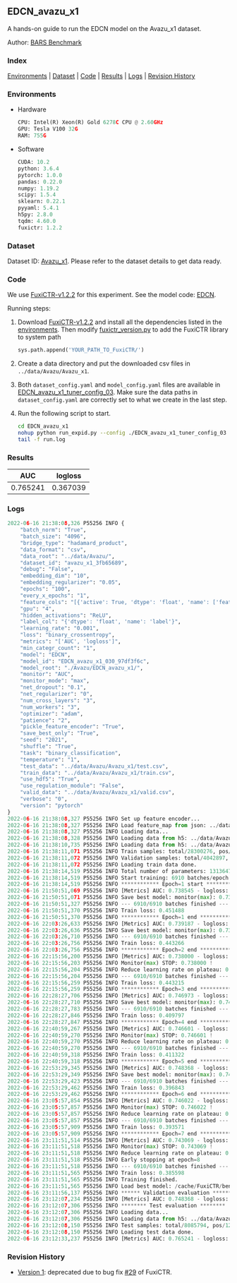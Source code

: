 ## EDCN_avazu_x1

A hands-on guide to run the EDCN model on the Avazu_x1 dataset.

Author: [BARS Benchmark](https://github.com/reczoo/BARS/blob/main/CITATION)

### Index

[Environments](#Environments) | [Dataset](#Dataset) | [Code](#Code) | [Results](#Results) | [Logs](#Logs) | [Revision History](#Revision-History)

### Environments

+ Hardware
  
  ```python
  CPU: Intel(R) Xeon(R) Gold 6278C CPU @ 2.60GHz
  GPU: Tesla V100 32G
  RAM: 755G
  ```

+ Software
  
  ```python
  CUDA: 10.2
  python: 3.6.4
  pytorch: 1.0.0
  pandas: 0.22.0
  numpy: 1.19.2
  scipy: 1.5.4
  sklearn: 0.22.1
  pyyaml: 5.4.1
  h5py: 2.8.0
  tqdm: 4.60.0
  fuxictr: 1.2.2
  ```

### Dataset

Dataset ID: [Avazu_x1](https://github.com/openbenchmark/BARS/blob/master/ctr_prediction/datasets/Avazu#Avazu_x1). Please refer to the dataset details to get data ready.

### Code

We use [FuxiCTR-v1.2.2](https://github.com/reczoo/FuxiCTR/tree/v1.2.2) for this experiment. See the model code: [EDCN](https://github.com/reczoo/FuxiCTR/blob/v1.2.2/fuxictr/pytorch/models/EDCN.py).

Running steps:

1. Download [FuxiCTR-v1.2.2](https://github.com/reczoo/FuxiCTR/archive/refs/tags/v1.2.2.zip) and install all the dependencies listed in the [environments](#environments). Then modify [fuxictr_version.py](./fuxictr_version.py#L3) to add the FuxiCTR library to system path
   
   ```python
   sys.path.append('YOUR_PATH_TO_FuxiCTR/')
   ```

2. Create a data directory and put the downloaded csv files in `../data/Avazu/Avazu_x1`.

3. Both `dataset_config.yaml` and `model_config.yaml` files are available in [EDCN_avazu_x1_tuner_config_03](./EDCN_avazu_x1_tuner_config_03). Make sure the data paths in `dataset_config.yaml` are correctly set to what we create in the last step.

4. Run the following script to start.
   
   ```bash
   cd EDCN_avazu_x1
   nohup python run_expid.py --config ./EDCN_avazu_x1_tuner_config_03 --expid EDCN_avazu_x1_030_97df3f6c --gpu 0 > run.log &
   tail -f run.log
   ```

### Results

| AUC      | logloss  |
|:--------:|:--------:|
| 0.765241 | 0.367039 |

### Logs

```python
2022-06-16 21:38:08,326 P55256 INFO {
    "batch_norm": "True",
    "batch_size": "4096",
    "bridge_type": "hadamard_product",
    "data_format": "csv",
    "data_root": "../data/Avazu/",
    "dataset_id": "avazu_x1_3fb65689",
    "debug": "False",
    "embedding_dim": "10",
    "embedding_regularizer": "0.05",
    "epochs": "100",
    "every_x_epochs": "1",
    "feature_cols": "[{'active': True, 'dtype': 'float', 'name': ['feat_1', 'feat_2', 'feat_3', 'feat_4', 'feat_5', 'feat_6', 'feat_7', 'feat_8', 'feat_9', 'feat_10', 'feat_11', 'feat_12', 'feat_13', 'feat_14', 'feat_15', 'feat_16', 'feat_17', 'feat_18', 'feat_19', 'feat_20', 'feat_21', 'feat_22'], 'type': 'categorical'}]",
    "gpu": "4",
    "hidden_activations": "ReLU",
    "label_col": "{'dtype': 'float', 'name': 'label'}",
    "learning_rate": "0.001",
    "loss": "binary_crossentropy",
    "metrics": "['AUC', 'logloss']",
    "min_categr_count": "1",
    "model": "EDCN",
    "model_id": "EDCN_avazu_x1_030_97df3f6c",
    "model_root": "./Avazu/EDCN_avazu_x1/",
    "monitor": "AUC",
    "monitor_mode": "max",
    "net_dropout": "0.1",
    "net_regularizer": "0",
    "num_cross_layers": "3",
    "num_workers": "3",
    "optimizer": "adam",
    "patience": "2",
    "pickle_feature_encoder": "True",
    "save_best_only": "True",
    "seed": "2021",
    "shuffle": "True",
    "task": "binary_classification",
    "temperature": "1",
    "test_data": "../data/Avazu/Avazu_x1/test.csv",
    "train_data": "../data/Avazu/Avazu_x1/train.csv",
    "use_hdf5": "True",
    "use_regulation_module": "False",
    "valid_data": "../data/Avazu/Avazu_x1/valid.csv",
    "verbose": "0",
    "version": "pytorch"
}
2022-06-16 21:38:08,327 P55256 INFO Set up feature encoder...
2022-06-16 21:38:08,327 P55256 INFO Load feature_map from json: ../data/Avazu/avazu_x1_3fb65689/feature_map.json
2022-06-16 21:38:08,327 P55256 INFO Loading data...
2022-06-16 21:38:08,328 P55256 INFO Loading data from h5: ../data/Avazu/avazu_x1_3fb65689/train.h5
2022-06-16 21:38:10,735 P55256 INFO Loading data from h5: ../data/Avazu/avazu_x1_3fb65689/valid.h5
2022-06-16 21:38:11,071 P55256 INFO Train samples: total/28300276, pos/4953382, neg/23346894, ratio/17.50%, blocks/1
2022-06-16 21:38:11,072 P55256 INFO Validation samples: total/4042897, pos/678699, neg/3364198, ratio/16.79%, blocks/1
2022-06-16 21:38:11,072 P55256 INFO Loading train data done.
2022-06-16 21:38:14,519 P55256 INFO Total number of parameters: 13136471.
2022-06-16 21:38:14,519 P55256 INFO Start training: 6910 batches/epoch
2022-06-16 21:38:14,519 P55256 INFO ************ Epoch=1 start ************
2022-06-16 21:50:51,069 P55256 INFO [Metrics] AUC: 0.738545 - logloss: 0.400676
2022-06-16 21:50:51,071 P55256 INFO Save best model: monitor(max): 0.738545
2022-06-16 21:50:51,327 P55256 INFO --- 6910/6910 batches finished ---
2022-06-16 21:50:51,370 P55256 INFO Train loss: 0.451488
2022-06-16 21:50:51,370 P55256 INFO ************ Epoch=1 end ************
2022-06-16 22:03:26,633 P55256 INFO [Metrics] AUC: 0.739187 - logloss: 0.401015
2022-06-16 22:03:26,636 P55256 INFO Save best model: monitor(max): 0.739187
2022-06-16 22:03:26,710 P55256 INFO --- 6910/6910 batches finished ---
2022-06-16 22:03:26,756 P55256 INFO Train loss: 0.443266
2022-06-16 22:03:26,756 P55256 INFO ************ Epoch=2 end ************
2022-06-16 22:15:56,200 P55256 INFO [Metrics] AUC: 0.738000 - logloss: 0.400357
2022-06-16 22:15:56,203 P55256 INFO Monitor(max) STOP: 0.738000 !
2022-06-16 22:15:56,204 P55256 INFO Reduce learning rate on plateau: 0.000100
2022-06-16 22:15:56,204 P55256 INFO --- 6910/6910 batches finished ---
2022-06-16 22:15:56,259 P55256 INFO Train loss: 0.443215
2022-06-16 22:15:56,259 P55256 INFO ************ Epoch=3 end ************
2022-06-16 22:28:27,706 P55256 INFO [Metrics] AUC: 0.746973 - logloss: 0.395593
2022-06-16 22:28:27,710 P55256 INFO Save best model: monitor(max): 0.746973
2022-06-16 22:28:27,783 P55256 INFO --- 6910/6910 batches finished ---
2022-06-16 22:28:27,846 P55256 INFO Train loss: 0.409797
2022-06-16 22:28:27,847 P55256 INFO ************ Epoch=4 end ************
2022-06-16 22:40:59,267 P55256 INFO [Metrics] AUC: 0.746601 - logloss: 0.395412
2022-06-16 22:40:59,270 P55256 INFO Monitor(max) STOP: 0.746601 !
2022-06-16 22:40:59,270 P55256 INFO Reduce learning rate on plateau: 0.000010
2022-06-16 22:40:59,270 P55256 INFO --- 6910/6910 batches finished ---
2022-06-16 22:40:59,318 P55256 INFO Train loss: 0.411322
2022-06-16 22:40:59,318 P55256 INFO ************ Epoch=5 end ************
2022-06-16 22:53:29,345 P55256 INFO [Metrics] AUC: 0.748368 - logloss: 0.395691
2022-06-16 22:53:29,349 P55256 INFO Save best model: monitor(max): 0.748368
2022-06-16 22:53:29,423 P55256 INFO --- 6910/6910 batches finished ---
2022-06-16 22:53:29,462 P55256 INFO Train loss: 0.396843
2022-06-16 22:53:29,462 P55256 INFO ************ Epoch=6 end ************
2022-06-16 23:05:57,854 P55256 INFO [Metrics] AUC: 0.746022 - logloss: 0.397059
2022-06-16 23:05:57,857 P55256 INFO Monitor(max) STOP: 0.746022 !
2022-06-16 23:05:57,857 P55256 INFO Reduce learning rate on plateau: 0.000001
2022-06-16 23:05:57,857 P55256 INFO --- 6910/6910 batches finished ---
2022-06-16 23:05:57,909 P55256 INFO Train loss: 0.393571
2022-06-16 23:05:57,909 P55256 INFO ************ Epoch=7 end ************
2022-06-16 23:11:51,514 P55256 INFO [Metrics] AUC: 0.743069 - logloss: 0.399253
2022-06-16 23:11:51,518 P55256 INFO Monitor(max) STOP: 0.743069 !
2022-06-16 23:11:51,518 P55256 INFO Reduce learning rate on plateau: 0.000001
2022-06-16 23:11:51,518 P55256 INFO Early stopping at epoch=8
2022-06-16 23:11:51,518 P55256 INFO --- 6910/6910 batches finished ---
2022-06-16 23:11:51,565 P55256 INFO Train loss: 0.385598
2022-06-16 23:11:51,565 P55256 INFO Training finished.
2022-06-16 23:11:51,565 P55256 INFO Load best model: /cache/FuxiCTR/benchmarks/Avazu/EDCN_avazu_x1/avazu_x1_3fb65689/EDCN_avazu_x1_030_97df3f6c.model
2022-06-16 23:11:56,137 P55256 INFO ****** Validation evaluation ******
2022-06-16 23:12:07,234 P55256 INFO [Metrics] AUC: 0.748368 - logloss: 0.395691
2022-06-16 23:12:07,306 P55256 INFO ******** Test evaluation ********
2022-06-16 23:12:07,306 P55256 INFO Loading data...
2022-06-16 23:12:07,306 P55256 INFO Loading data from h5: ../data/Avazu/avazu_x1_3fb65689/test.h5
2022-06-16 23:12:08,150 P55256 INFO Test samples: total/8085794, pos/1232985, neg/6852809, ratio/15.25%, blocks/1
2022-06-16 23:12:08,150 P55256 INFO Loading test data done.
2022-06-16 23:12:33,237 P55256 INFO [Metrics] AUC: 0.765241 - logloss: 0.367039
```

### Revision History

- [Version 1](https://github.com/openbenchmark/BARS/tree/88d3a0faa4565e975141ae89a52d35d3a8b56eda/ctr_prediction/benchmarks/EDCN/EDCN_avazu_x1): deprecated due to bug fix [#29](https://github.com/reczoo/FuxiCTR/issues/29) of FuxiCTR.

